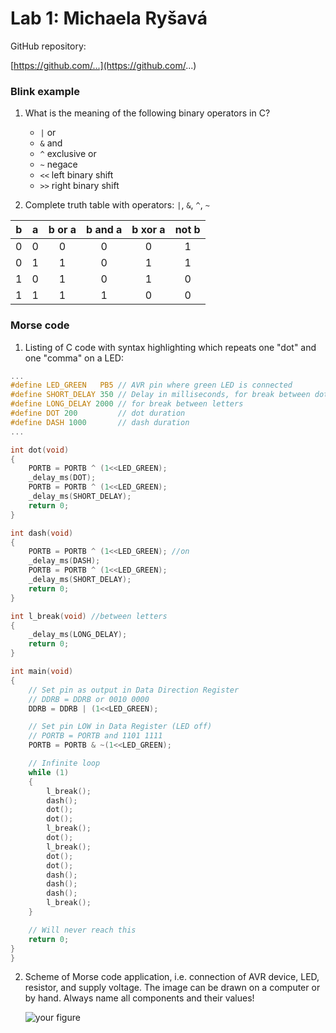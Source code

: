 # Lab 1: Michaela Ryšavá

GitHub repository:

   [https://github.com/...](https://github.com/...)


### Blink example

1. What is the meaning of the following binary operators in C?
   * `|` or
   * `&` and
   * `^` exclusive or
   * `~` negace
   * `<<` left binary shift
   * `>>` right binary shift

2. Complete truth table with operators: `|`, `&`, `^`, `~`

| **b** | **a** |**b or a** | **b and a** | **b xor a** | **not b** |
| :-: | :-: | :-: | :-: | :-: | :-: |
| 0 | 0 | 0 | 0 | 0 | 1 |
| 0 | 1 | 1 | 0 | 1 | 1 |
| 1 | 0 | 1 | 0 | 1 | 0 |
| 1 | 1 | 1 | 1 | 0 | 0 |


### Morse code

1. Listing of C code with syntax highlighting which repeats one "dot" and one "comma" on a LED:

```c
...
#define LED_GREEN   PB5 // AVR pin where green LED is connected
#define SHORT_DELAY 350 // Delay in milliseconds, for break between dots and dashes
#define LONG_DELAY 2000 // for break between letters
#define DOT 200         // dot duration
#define DASH 1000       // dash duration
...

int dot(void)
{
    PORTB = PORTB ^ (1<<LED_GREEN);
    _delay_ms(DOT);
    PORTB = PORTB ^ (1<<LED_GREEN);
    _delay_ms(SHORT_DELAY);
    return 0;
}

int dash(void)
{
    PORTB = PORTB ^ (1<<LED_GREEN); //on
    _delay_ms(DASH);
    PORTB = PORTB ^ (1<<LED_GREEN);
    _delay_ms(SHORT_DELAY);
    return 0;
}

int l_break(void) //between letters
{
    _delay_ms(LONG_DELAY);
    return 0;
}

int main(void)
{
    // Set pin as output in Data Direction Register
    // DDRB = DDRB or 0010 0000
    DDRB = DDRB | (1<<LED_GREEN);

    // Set pin LOW in Data Register (LED off)
    // PORTB = PORTB and 1101 1111
    PORTB = PORTB & ~(1<<LED_GREEN);

    // Infinite loop
    while (1)
    {
        l_break();
        dash();
        dot();
        dot();
        l_break();
        dot();
        l_break();
        dot();
        dot();
        dash();
        dash();
        dash();
        l_break();
    }

    // Will never reach this
    return 0;
}
}
```


2. Scheme of Morse code application, i.e. connection of AVR device, LED, resistor, and supply voltage. The image can be drawn on a computer or by hand. Always name all components and their values!

   ![your figure]()
